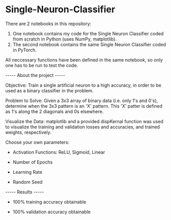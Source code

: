 # Single-Neuron-Classifier

There are 2 notebooks in this repository:
1. One notebook contains my code for the Single Neuron Classifier coded from scratch in Python (uses NumPy, matplotlib). 
2. The second notebook contains the same Single Neuron Classifier coded in PyTorch. 

All neccessary functions have been defined in the same notebook, so only one has to be run to test the code. 

----- About the project -----

Objective: Train a single artificial neuron to a high accuracy, in order to be used as a binary classifier in the problem.

Problem to Solve: Given a 3x3 array of binary data (i.e. only 1's and 0's), determine when the 3x3 pattern is an 'X' pattern. This 'X' patter is defined as 1's along the 2 diagonals and 0s elsewhere. 

Visualize the Data: matplotlib and a provided dispKernal function was used to visualize the training and validation losses and accuracies, and trained weights, respectively.

Choose your own parameters:

- Activation Functions: ReLU, Sigmoid, Linear 

- Number of Epochs 

- Learning Rate 

- Random Seed
      
----- Results -----

- 100% training accuracy obtainable

- 100% validation accuracy obtainable 

